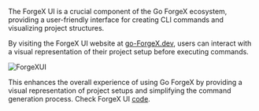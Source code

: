The ForgeX UI is a crucial component of the Go ForgeX ecosystem, providing a user-friendly interface for creating CLI commands and visualizing project structures.

By visiting the ForgeX UI website at [go-ForgeX.dev](#), users can interact with a visual representation of their project setup before executing commands.

![ForgeXUI](Image)

This enhances the overall experience of using Go ForgeX by providing a visual representation of project setups and simplifying the command generation process. Check ForgeX UI [code](https://github.com/briancbarrow/go-ForgeX-htmx).
